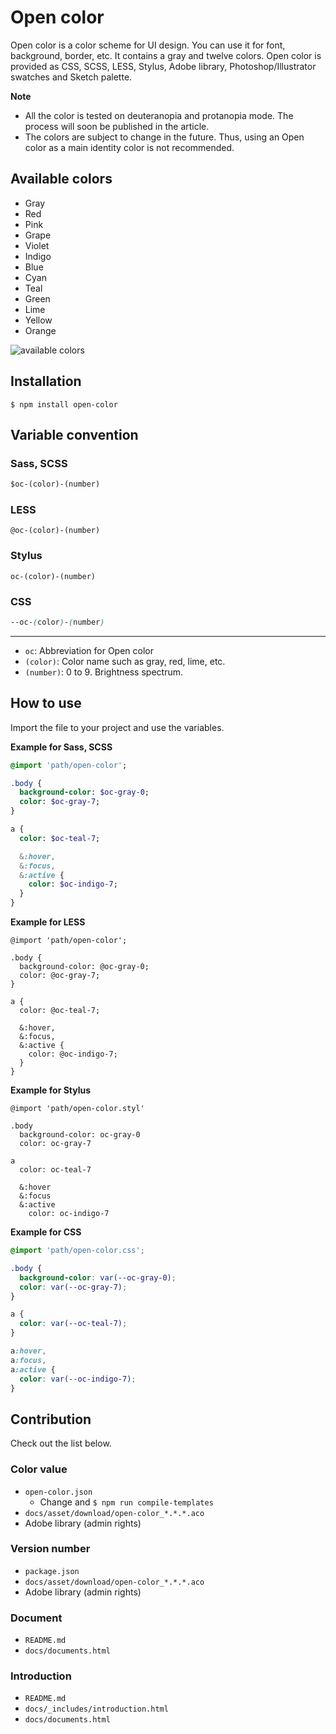 # Open color

Open color is a color scheme for UI design. You can use it for font, background, border, etc. It contains a gray and twelve colors.
Open color is provided as CSS, SCSS, LESS, Stylus, Adobe library, Photoshop/Illustrator swatches and Sketch palette.

**Note**

* All the color is tested on deuteranopia and protanopia mode. The process will soon be published in the article.
* The colors are subject to change in the future. Thus, using an Open color as a main identity color is not recommended.

## Available colors

- Gray
- Red
- Pink
- Grape
- Violet
- Indigo
- Blue
- Cyan
- Teal
- Green
- Lime
- Yellow
- Orange

![available colors](https://yeun.github.io/open-color/asset/images/open-color.svg)

## Installation

```
$ npm install open-color
```

## Variable convention

### Sass, SCSS

```sass
$oc-(color)-(number)
```

### LESS

```less
@oc-(color)-(number)
```

### Stylus

```styl
oc-(color)-(number)
```
### CSS

```css
--oc-(color)-(number)
```

---

- `oc`:  Abbreviation for Open color
- `(color)`: Color name such as gray, red, lime, etc.
- `(number)`: 0 to 9. Brightness spectrum.


## How to use

Import the file to your project and use the variables.

**Example for Sass, SCSS**

```sass
@import 'path/open-color';

.body {
  background-color: $oc-gray-0;
  color: $oc-gray-7;
}

a {
  color: $oc-teal-7;

  &:hover,
  &:focus,
  &:active {
    color: $oc-indigo-7;
  }
}
```

**Example for LESS**

```less
@import 'path/open-color';

.body {
  background-color: @oc-gray-0;
  color: @oc-gray-7;
}

a {
  color: @oc-teal-7;

  &:hover,
  &:focus,
  &:active {
    color: @oc-indigo-7;
  }
}
```

**Example for Stylus**

```styl
@import 'path/open-color.styl'

.body
  background-color: oc-gray-0
  color: oc-gray-7

a
  color: oc-teal-7

  &:hover
  &:focus
  &:active
    color: oc-indigo-7
```

**Example for CSS**

```css
@import 'path/open-color.css';

.body {
  background-color: var(--oc-gray-0);
  color: var(--oc-gray-7);
}

a {
  color: var(--oc-teal-7);
}

a:hover,
a:focus,
a:active {
  color: var(--oc-indigo-7);
}
```

## Contribution

Check out the list below.

### Color value

- `open-color.json` 
   - Change and `$ npm run compile-templates`
- `docs/asset/download/open-color_*.*.*.aco`
- Adobe library (admin rights)

### Version number

- `package.json`
- `docs/asset/download/open-color_*.*.*.aco`
- Adobe library (admin rights)

### Document

- `README.md`
- `docs/documents.html`

### Introduction

- `README.md`
- `docs/_includes/introduction.html`
- `docs/documents.html`
